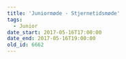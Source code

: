 ```yaml
---
title: 'Juniormøde - Stjernetidsmøde'
tags:
  - Junior
date_start: 2017-05-16T17:00:00
date_end: 2017-05-16T19:00:00
old_id: 6662
---
```

